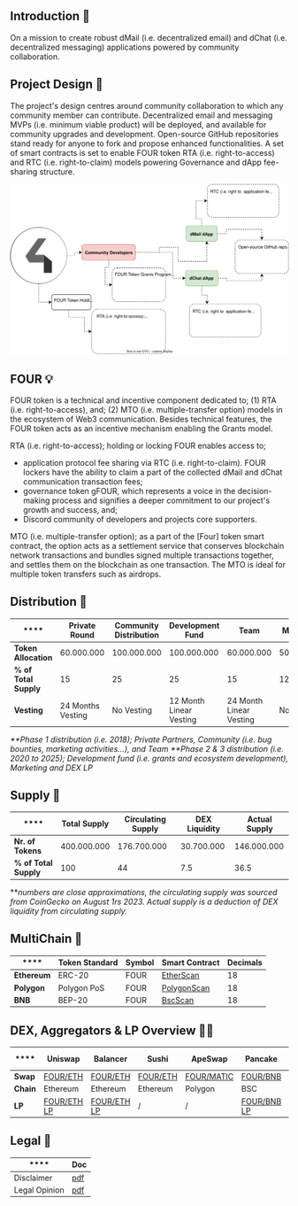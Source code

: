 ## Introduction 👋

On a mission to create robust dMail (i.e. decentralized email) and dChat (i.e. decentralized messaging) applications powered by community collaboration.

## Project Design 🎨

The project's design centres around community collaboration to which any community member can contribute. Decentralized email and messaging MVPs (i.e. minimum viable product) will be deployed, and available for community upgrades and development. Open-source GitHub repositories stand ready for anyone to fork and propose enhanced functionalities. A set of smart contracts is set to enable FOUR token RTA (i.e. right-to-access) and RTC (i.e. right-to-claim) models powering Governance and dApp fee-sharing structure.

![project design](https://github.com/4P-project/static-assets/blob/8cdc48c5339b2694ef13fd40d2da08dd331cc268/image/4P-project-design.svg)

## FOUR 💡

FOUR token is a technical and incentive component dedicated to; (1) RTA (i.e. right-to-access), and; (2) MTO (i.e. multiple-transfer option) models in the ecosystem of Web3 communication. Besides technical features, the FOUR token acts as an incentive mechanism enabling the Grants model.

RTA (i.e. right-to-access); holding or locking FOUR enables access to;

- application protocol fee sharing via RTC (i.e. right-to-claim). FOUR lockers have the ability to claim a part of the collected dMail and dChat communication transaction fees;
- governance token gFOUR, which represents a voice in the decision-making process and signifies a deeper commitment to our project's growth and success, and;
- Discord community of developers and projects core supporters.

MTO (i.e. multiple-transfer option); as a part of the [Four] token smart contract, the option acts as a settlement service that conserves blockchain network transactions and bundles signed multiple transactions together, and settles them on the blockchain as one transaction. The MTO is ideal for multiple token transfers such as airdrops.

## Distribution 🌈

| ****                  | **Private Round** | **Community Distribution** | **Development Fund** | **Team**   | **Marketing** | **DEX Liquidity** | **Total**   | 
|-----------------------|-------------------|----------------------------|----------------------|------------|---------------|-------------------|-------------|
| **Token Allocation**  | 60.000.000        | 100.000.000                 | 100.000.000          | 60.000.000 | 50.000.000    | 30.000.000        | 400.000.000 |
| **% of Total Supply** | 15                | 25                         | 25                 | 15         | 12.5             | 7.5              | 100         |
| **Vesting**           | 24 Months Vesting | No Vesting                 | 12 Month Linear Vesting | 24 Month Linear Vesting | No Vesting    | No Vesting        | /       

_**Phase 1 distribution (i.e. 2018); Private Partners, Community (i.e. bug bounties, marketing activities...), and Team_
_**Phase 2 & 3 distribution (i.e. 2020 to 2025); Development fund (i.e. grants and ecosystem development), Marketing and DEX LP_

## Supply 🧙

| ****         | **Total Supply** | **Circulating Supply** | **DEX Liquidity** | **Actual Supply** |
|-----------------------|------------------|------------------------|-------------------|-------------------|
| **Nr. of Tokens**     | 400.000.000      | 176.700.000            | 30.700.000        | 146.000.000        |
| **% of Total Supply** | 100              | 44                     | 7.5               | 36.5        |

**_numbers are close approximations, the circulating supply was sourced from CoinGecko on August 1rs 2023._ _Actual supply is a deduction of DEX liquidity from circulating supply._

## MultiChain 🍿

| **** | **Token Standard** | **Symbol** | **Smart Contract** | **Decimals** | 
|---------------|--------------------|------------|--------------------|--------------|
| **Ethereum**  | ERC-20             | FOUR       | [EtherScan](https://etherscan.io/token/0x4730fb1463a6f1f44aeb45f6c5c422427f37f4d0)          | 18           |
| **Polygon**   | Polygon PoS        | FOUR       | [PolygonScan](https://polygonscan.com/token/0x48cbc913de09317df2365e6827df50da083701d5)        | 18           |
| **BNB**       | BEP-20             | FOUR       | [BscScan](https://bscscan.com/token/0xd882739fca9cbae00f3821c4c65189e2d7e26147?a=0x0E9D2a78e68a250D8cA3484d9626Ba734280553D)            | 18           |

## DEX, Aggregators & LP Overview 👩‍💻

| **** | **Uniswap** | **Balancer** | **Sushi** | **ApeSwap** | **Pancake** | **Spartan Protocol** | **Zapper** | **1inch** | **Zerion** | **Matcha** |
|---------------|-------------|--------------|------------|------------|-------------|-------------|-------------|-------------|-------------|-------------|
| **Swap**     | [FOUR/ETH](https://app.uniswap.org/#/swap?outputCurrency=0x4730fb1463a6f1f44aeb45f6c5c422427f37f4d0)    | [FOUR/ETH](https://app.balancer.fi/#/ethereum/swap)     | [FOUR/ETH](https://app.sushi.com/swap?inputCurrency=ETH&outputCurrency=0x4730fB1463A6F1F44AEB45F6c5c422427f37F4D0&chainId=1)   | [FOUR/MATIC](https://apeswap.finance/swap?inputCurrency=0x0d500b1d8e8ef31e21c99d1db9a6444d3adf1270&outputCurrency=0x48cbc913de09317df2365e6827df50da083701d5)  | [FOUR/BNB](https://pancakeswap.finance/swap?outputCurrency=0xd882739Fca9CBAE00F3821c4c65189E2D7e26147&chainId=56&inputCurrency=BNB)    | [FOUR/SPARTAN](https://dapp.spartanprotocol.org/swap?asset1=0xd882739Fca9CBAE00F3821c4c65189E2D7e26147&asset2=0x3910db0600eA925F63C36DdB1351aB6E2c6eb102&type1=token&type2=token)             | [FOUR/ETH/MATIC/BSC](https://zapper.xyz/token/ethereum/0x4730fb1463a6f1f44aeb45f6c5c422427f37f4d0/FOUR/details) | [FOUR/ETH](https://app.1inch.io/#/1/classic/swap/FOUR/ETH) | [FOUR/ETH/MATIC/BSC](https://app.zerion.io/invest/asset/FOUR-0x4730fb1463a6f1f44aeb45f6c5c422427f37f4d0 ) | [FOUR/ETH/MATIC/BSC](https://matcha.xyz/markets/1/0x4730fb1463a6f1f44aeb45f6c5c422427f37f4d0)
| **Chain**     | Ethereum    | Ethereum     | Ethereum   | Polygon     | BSC         | BSC                  | ETH/POLYGON/BSC                  | ETH/POLYGON/BSC                  | ETH/POLYGON/BSC                  | ETH/POLYGON/BSC                  |
| **LP**        |[FOUR/ETH LP](https://v2.info.uniswap.org/pair/0xb1562400feaa849c363127bb847693cca05c1080)            | [FOUR/ETH LP](https://app.balancer.fi/#/ethereum/pool/0x494b26d4aee801cb1fabf498ee24f0af20238743000200000000000000000083)             | /           | /            | [FOUR/BNB LP](https://pancakeswap.finance/v2/pair/BNB/0xd882739Fca9CBAE00F3821c4c65189E2D7e26147)             | /                     | /                     | /                     | /                     | /                     |

## Legal 📑

| ****          | **Doc** | 
|---------------|---------|
| Disclaimer    | [pdf](https://github.com/4P-project/static-assets/blob/main/pdf/4P-disclaimer.pdf)     |
| Legal Opinion | [pdf](https://github.com/4P-project/static-assets/blob/main/pdf/Legal-Opinion-(FOUR).pdf)     |

<!--

**Here are some ideas to get you started:**

🙋‍♀️ A short introduction - what is your organization all about?
🌈 Contribution guidelines - how can the community get involved?
👩‍💻 Useful resources - where can the community find your docs? Is there anything else the community should know?
🍿 Fun facts - what does your team eat for breakfast?
🧙 Remember, you can do mighty things with the power of [Markdown](https://docs.github.com/github/writing-on-github/getting-started-with-writing-and-formatting-on-github/basic-writing-and-formatting-syntax)
-->
